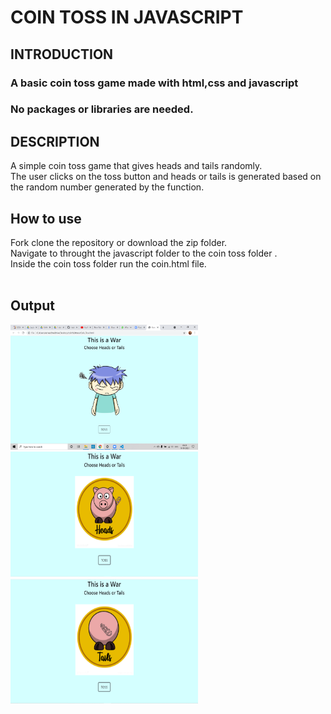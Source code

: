 # COIN TOSS IN JAVASCRIPT<br>
## INTRODUCTION
### A basic coin toss game made with html,css and javascript 

### No packages or libraries are needed.<br>
## DESCRIPTION
A simple coin toss game that gives heads and tails randomly.<br>
The user clicks on the toss button and heads or tails is generated based on the random number generated by the function.
## How to use 
Fork clone the repository or download the zip folder.<br>
Navigate to throught the javascript folder to the coin toss folder .<br>
Inside the coin toss folder run the coin.html file.<br>
<br>
## Output
<img src="Screen1.PNG" alt="Screen 1" width="300" height="200">
<img src="heads.PNG" alt="heads screen" width="300" height="200">
<img src="tails.PNG" alt="tails screen" width="300" height="200">

